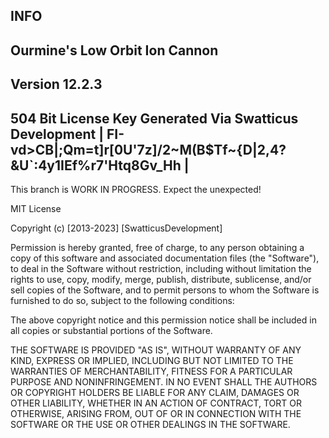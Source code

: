 ## INFO

## Ourmine's Low Orbit Ion Cannon

## Version 12.2.3

## 504 Bit License Key Generated Via Swatticus Development | FI-vd>CB|;Qm=t]r[0U'7z]/2~M(B$Tf~{D|2,4?&U`:4y1IEf%r7'Htq8Gv_Hh |

This branch is WORK IN PROGRESS. Expect the unexpected!

MIT License

Copyright (c) [2013-2023] [SwatticusDevelopment]

Permission is hereby granted, free of charge, to any person obtaining a copy
of this software and associated documentation files (the "Software"), to deal
in the Software without restriction, including without limitation the rights
to use, copy, modify, merge, publish, distribute, sublicense, and/or sell
copies of the Software, and to permit persons to whom the Software is
furnished to do so, subject to the following conditions:

The above copyright notice and this permission notice shall be included in all
copies or substantial portions of the Software.

THE SOFTWARE IS PROVIDED "AS IS", WITHOUT WARRANTY OF ANY KIND, EXPRESS OR
IMPLIED, INCLUDING BUT NOT LIMITED TO THE WARRANTIES OF MERCHANTABILITY,
FITNESS FOR A PARTICULAR PURPOSE AND NONINFRINGEMENT. IN NO EVENT SHALL THE
AUTHORS OR COPYRIGHT HOLDERS BE LIABLE FOR ANY CLAIM, DAMAGES OR OTHER
LIABILITY, WHETHER IN AN ACTION OF CONTRACT, TORT OR OTHERWISE, ARISING FROM,
OUT OF OR IN CONNECTION WITH THE SOFTWARE OR THE USE OR OTHER DEALINGS IN THE
SOFTWARE.
